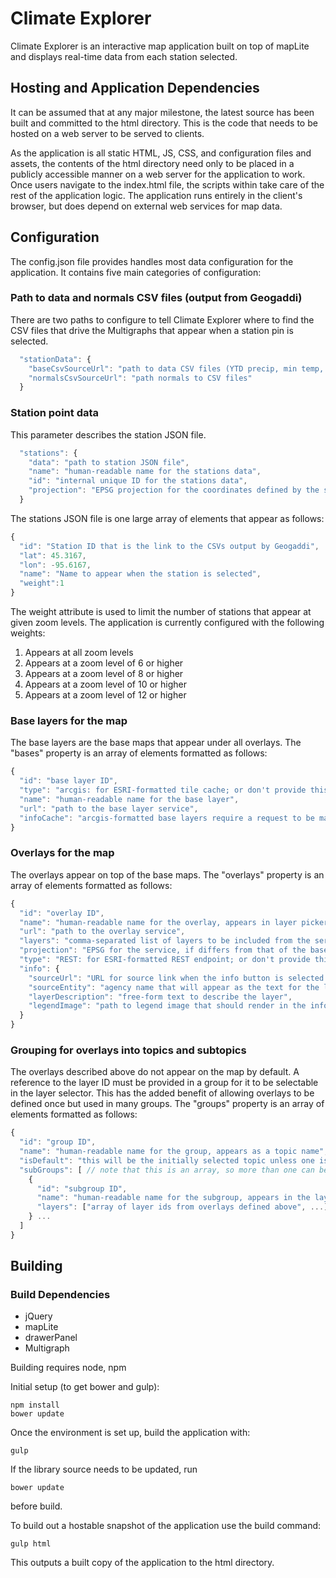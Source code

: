 # Climate Explorer

Climate Explorer is an interactive map application built on top of mapLite 
and displays real-time data from each station selected.


## Hosting and Application Dependencies
It can be assumed that at any major milestone, the latest source has been built and committed to the html directory. This is the code that needs to be hosted on a web server to be served to clients.

As the application is all static HTML, JS, CSS, and configuration files and assets, the contents of the html directory need only to be placed in a publicly accessible manner on a web server for the application to work. Once users navigate to the index.html file, the scripts within take care of the rest of the application logic. The application runs entirely in the client's browser, but does depend on external web services for map data.

## Configuration
The config.json file provides handles most data configuration for the application.
It contains five main categories of configuration:

### Path to data and normals CSV files (output from Geogaddi)
There are two paths to configure to tell Climate Explorer where to find the CSV files that drive the Multigraphs that appear when a station pin is selected.

```js
  "stationData": {
    "baseCsvSourceUrl": "path to data CSV files (YTD precip, min temp, etc)",
    "normalsCsvSourceUrl": "path normals to CSV files"
  }
```

### Station point data
This parameter describes the station JSON file.

```js
  "stations": {
    "data": "path to station JSON file",
    "name": "human-readable name for the stations data",
    "id": "internal unique ID for the stations data",
    "projection": "EPSG projection for the coordinates defined by the station data"
  }
```

The stations JSON file is one large array of elements that appear as follows:

```js
{
  "id": "Station ID that is the link to the CSVs output by Geogaddi",
  "lat": 45.3167,
  "lon": -95.6167,
  "name": "Name to appear when the station is selected",
  "weight":1
}
```

The weight attribute is used to limit the number of stations that appear at given zoom levels. The application is currently configured with the following weights:

1. Appears at all zoom levels
2. Appears at a zoom level of 6 or higher
3. Appears at a zoom level of 8 or higher
4. Appears at a zoom level of 10 or higher
5. Appears at a zoom level of 12 or higher

### Base layers for the map
The base layers are the base maps that appear under all overlays. The "bases" property is an array of elements formatted as follows:

```js
{
  "id": "base layer ID",
  "type": "arcgis: for ESRI-formatted tile cache; or don't provide this property for an OpenStreetMap XYZ formatted base layer",
  "name": "human-readable name for the base layer",
  "url": "path to the base layer service",
  "infoCache": "arcgis-formatted base layers require a request to be made that provides metadata for the base layer, this is a path to a local cached copy to make the map render faster",
}
```

### Overlays for the map
The overlays appear on top of the base maps. The "overlays" property is an array of elements formatted as follows:

```js
{
  "id": "overlay ID",
  "name": "human-readable name for the overlay, appears in layer picker",
  "url": "path to the overlay service",
  "layers": "comma-separated list of layers to be included from the service",
  "projection": "EPSG for the service, if differs from that of the basemap which is defined by the stations projection above",
  "type": "REST: for ESRI-formatted REST endpoint; or don't provide this property for WMS",
  "info": {
    "sourceUrl": "URL for source link when the info button is selected for this layer",
    "sourceEntity": "agency name that will appear as the text for the link above",
    "layerDescription": "free-form text to describe the layer",
    "legendImage": "path to legend image that should render in the info box"
  }
}
```

### Grouping for overlays into topics and subtopics
The overlays described above do not appear on the map by default. A reference to the layer ID must be provided in a group for it to be selectable in the layer selector. This has the added benefit of allowing overlays to be defined once but used in many groups. The "groups" property is an array of elements formatted as follows:

```js
{
  "id": "group ID",
  "name": "human-readable name for the group, appears as a topic name",
  "isDefault": "this will be the initially selected topic unless one is specified in the URL",
  "subGroups": [ // note that this is an array, so more than one can be specified
    {
      "id": "subgroup ID",
      "name": "human-readable name for the subgroup, appears in the layer list",
      "layers": ["array of layer ids from overlays defined above", ...]
    } ...
  ]
}
```

## Building
### Build Dependencies
- jQuery
- mapLite
- drawerPanel
- Multigraph

Building requires node, npm

Initial setup (to get bower and gulp):
```
npm install
bower update
```

Once the environment is set up, build the application with:
```
gulp
```

If the library source needs to be updated, run
```
bower update
```
before build.

To build out a hostable snapshot of the application use the build command:
```
gulp html
```

This outputs a built copy of the application to the html directory. 

